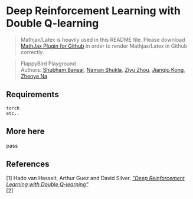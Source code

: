 # Deep Reinforcement Learning with Double Q-learning

> Mathjax/Latex is heavily used in this README file. Please download [MathJax Plugin for Github](https://chrome.google.com/webstore/detail/mathjax-plugin-for-github/ioemnmodlmafdkllaclgeombjnmnbima) in order to render Mathjax/Latex in Github correctly.

> FlappyBird Playground  
> Authors: [Shubham Bansal](https://github.com/bansalshubh91), [Naman Shukla](https://github.com/namanUIUC), [Ziyu Zhou](https://github.com/Ziyu0), [Jianqiu Kong](https://github.com/KongJianqiu), [Zhenye Na](https://github.com/Zhenye-Na)


## Requirements

```
torch
etc..
```

## More here

pass

## References

[1] Hado van Hasselt, Arthur Guez and David Silver. [*"Deep Reinforcement Learning with Double Q-learning"*](https://arxiv.org/abs/1509.06461)  
[2] 